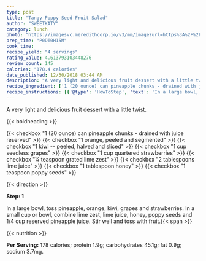 ```yaml
---
type: post
title: "Tangy Poppy Seed Fruit Salad"
author: "SWEETKATY"
category: lunch
photo: "https://imagesvc.meredithcorp.io/v3/mm/image?url=https%3A%2F%2Fimages.media-allrecipes.com%2Fuserphotos%2F663547.jpg"
prep_time: "P0DT0H15M"
cook_time: 
recipe_yield: "4 servings"
rating_value: 4.613793103448276
review_count: 145
calories: "178.4 calories"
date_published: 12/30/2018 03:44 AM
description: "A very light and delicious fruit dessert with a little twist."
recipe_ingredient: ['1 (20 ounce) can pineapple chunks - drained with juice reserved', '1 orange, peeled and segmented', '1 kiwi -- peeled, halved and sliced', '1 cup seedless grapes ', '1 cup quartered strawberries', '¼ teaspoon grated lime zest', '2 tablespoons lime juice', '1 tablespoon honey', '1 teaspoon poppy seeds']
recipe_instructions: [{'@type': 'HowToStep', 'text': 'In a large bowl, toss pineapple, orange, kiwi, grapes and strawberries.  In a small cup or bowl, combine lime zest, lime juice, honey, poppy seeds and 1/4 cup reserved pineapple juice.  Stir well and toss with fruit.\n'}]
---
```


A very light and delicious fruit dessert with a little twist. 

{{< boldheading >}}

{{< checkbox "1 (20 ounce) can pineapple chunks - drained with juice reserved" >}}
{{< checkbox "1  orange, peeled and segmented" >}}
{{< checkbox "1  kiwi -- peeled, halved and sliced" >}}
{{< checkbox "1 cup seedless grapes" >}}
{{< checkbox "1 cup quartered strawberries" >}}
{{< checkbox "¼ teaspoon grated lime zest" >}}
{{< checkbox "2 tablespoons lime juice" >}}
{{< checkbox "1 tablespoon honey" >}}
{{< checkbox "1 teaspoon poppy seeds" >}}


{{< direction >}}

**Step: 1**

In a large bowl, toss pineapple, orange, kiwi, grapes and strawberries.  In a small cup or bowl, combine lime zest, lime juice, honey, poppy seeds and 1/4 cup reserved pineapple juice.  Stir well and toss with fruit.{{< span >}}

{{< nutrition >}}

**Per Serving:** 178 calories; protein 1.9g; carbohydrates 45.1g; fat 0.9g; sodium 3.7mg.